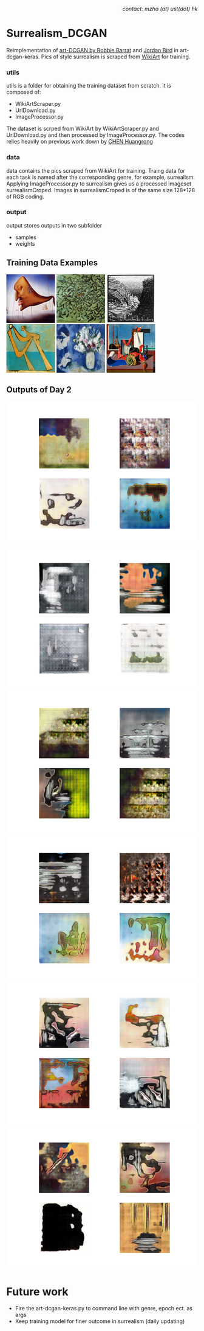 <p align="right">
<i>contact: mzha (at) ust(dot) hk</i>
</p>

# Surrealism_DCGAN
Reimplementation of [art-DCGAN by Robbie Barrat](https://github.com/robbiebarrat/art-DCGAN) and [Jordan Bird](https://github.com/jordan-bird/art-DCGAN-Keras) in art-dcgan-keras. Pics of style surrealism is scraped from [WikiArt](https://www.wikiart.org/) for training. 

### utils
utils is a folder for obtaining the training dataset from scratch. it is composed of:
- WikiArtScraper.py
- UrlDownload.py
- ImageProcessor.py

The dataset is scrped from WikiArt by WikiArtScraper.py and UrlDownload.py and then processed by ImageProcessor.py. The codes relies heavily on previous work down by [CHEN Huangrong](http://chenhuangrong.com/2018/10/26/2018-10-26-downloading-images-from-wikiart/)
### data
data contains the pics scraped from WikiArt for training. Traing data for each task is named after the corresponding genre, for example, surrealism. Applying ImageProcessor.py to surrealism gives us a processed imageset surrealismCroped. Images in surrealismCroped is of the same size 128*128 of RGB coding. 

### output
output stores outputs in two subfolder
- samples
- weights

## Training Data Examples
![eg1](https://github.com/Dolores2333/Surrealism_DCGAN/blob/main/pics/000.png)
![eg2](https://github.com/Dolores2333/Surrealism_DCGAN/blob/main/pics/ascensionist-saint-cecilia.png)
![eg3](https://github.com/Dolores2333/Surrealism_DCGAN/blob/main/pics/atrani-coast-of-amalfi-1.png)
![eg4](https://github.com/Dolores2333/Surrealism_DCGAN/blob/main/pics/bather-1928.png)
![eg5](https://github.com/Dolores2333/Surrealism_DCGAN/blob/main/pics/bella-in-mourillon-1926.png)
![eg6](https://github.com/Dolores2333/Surrealism_DCGAN/blob/main/pics/bright-intervals-1928(1).png)
## Outputs of Day 2
![eg1](https://github.com/Dolores2333/Surrealism_DCGAN/blob/main/pics/1622532689931.png)
![eg2](https://github.com/Dolores2333/Surrealism_DCGAN/blob/main/pics/1622532726930.png)
![eg3](https://github.com/Dolores2333/Surrealism_DCGAN/blob/main/pics/1622532865217.png)
![eg4](https://github.com/Dolores2333/Surrealism_DCGAN/blob/main/pics/1622532533601.png)
![eg5](https://github.com/Dolores2333/Surrealism_DCGAN/blob/main/pics/1622532828274.png)
![eg6](https://github.com/Dolores2333/Surrealism_DCGAN/blob/main/pics/1622532874466.png)


# Future work
- Fire the art-dcgan-keras.py to command line with genre, epoch ect. as args
- Keep training model for finer outcome in surrealism (daily updating)


